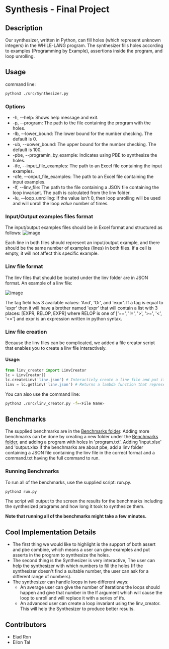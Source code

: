 # Synthesis - Final Project

## Description
Our synthesizer, written in Python, can fill holes (which represent unknown integers) in the WHILE-LANG program.
The synthesizer fills holes according to examples (Programming by Example), assertions inside the program, and loop unrolling.


## Usage

command line:
```bash
python3 ./src/Synthesizer.py
```

### Options

* -h, --help: Shows help message and exit.
* -p, --program: The path to the file containing the program with the holes.
* -lb, --lower_bound: The lower bound for the number checking. The default is 0.
* -ub, --uower_bound: The upper bound for the number checking. The default is 100.
* -pbe, --programin_by_example: Indicates using PBE to synthesize the holes.
* -ife, --input_file_examples: The path to an Excel file containing the input examples.
* -ofe, --onput_file_examples: The path to an Excel file containing the input examples.
* -lf, --linv_file: The path to the file containing a JSON file containing the loop invariant. The path is calculated from the linv folder. 
* -lu, --loop_unrolling:  If the value isn't 0, then loop unrolling will be used and will unroll the loop *value* number of times.

### Input/Output examples files format

The input/output examples files should be in Excel format and structured as follows:
![image](https://github.com/eladron/Synthesis-Final/assets/63602693/4171039d-8b66-47a8-a1c7-2732b1c9c44c)

Each line in both files should represent an input/output example, and there should be the same number of examples (lines) in both files.
If a cell is empty, it will not affect this specific example.

### Linv file format


The linv files that should be located under the linv folder are in JSON format.
An example of a linv file:

![image](https://github.com/eladron/Synthesis-Final/assets/63602693/83463c5d-3f7c-49c7-a0b1-c97b08256dc3)

The tag field has 3 available values: 'And', 'Or', and 'expr'.
If a tag is equal to 'expr' then it will have a brother named 'expr' that will contain a list with 3 places: [EXPR, RELOP, EXPR] where RELOP is one of ['==', '!=', '>', '>=', '<', '<='] and expr is an expression written in python syntax.

### Linv file creation

Because the linv files can be complicated, we added a file creator script that enables you to create a linv file interactively.

#### Usage:

```python
from linv_creator import LinvCreator
lc = LinvCreator()
lc.createLinv('linv.json') # Interactivly create a linv file and put it in the linv folder.
linv = lc.getlinv('linv.json') # Returns a lambda function that represents the loop invariant written in the file
```

You can also use the command line:
```bash
python3 ./src/linv_creator.py -f=<File Name>
```

## Benchmarks
The supplied benchmarks are in the [Benchmarks folder](Benchmarks/).
Adding more benchmarks can be done by creating a new folder under the [Benchmarks folder](Benchmarks/), and adding a program with holes in 'program.txt'. Adding 'input.xlsx' and 'output.xlsx if the benchmarks are about pbe, add a linv folder containing a JSON file containing the linv file in the correct format and a command.txt having the full command to run.

### Running Benchmarks
To run all of the benchmarks, use the supplied script: run.py.
```python
python3 run.py 
```
The script will output to the screen the results for the benchmarks including the synthesized programs and how long it took to synthesize them.

**Note that running all of the benchmarks might take a few minutes.**

## Cool Implementation Details
* The first thing we would like to highlight is the support of both assert and pbe combine, which means a user can give examples and put asserts in the program to synthesize the holes.
* The second thing is the Synthesizer is very interactive, The user can help the synthesizer with which numbers to fill the holes (If the synthesizer doesn't find a suitable number, the user can ask for a different range of numbers).
* The synthesizer can handle loops in two different ways:
  * An average user can give the number of iterations the loops should happen and give that number in the lf argument which will cause the loop to unroll and will replace it with a series of ifs.
  * An advanced user can create a loop invariant using the linv_creator. This will help the Synthesizer to produce better results.


## Contributors

* Elad Ron
* Eilon Tal

